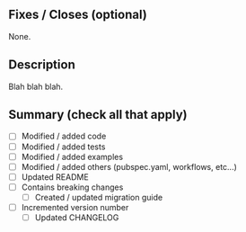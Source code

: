 ## Fixes / Closes (optional)
<!-- List any issues or pull requests that this PR fixes or closes. Use the format: "Fixes #123" or "Closes #456". -->

None.

## Description
<!-- Provide a clear and concise description of what this PR does. Explain the problem it solves and the approach you've taken. -->

Blah blah blah.

## Summary (check all that apply)
<!-- Mark the boxes that apply to this PR. Add details if necessary. -->
- [ ] Modified / added code
- [ ] Modified / added tests
- [ ] Modified / added examples
- [ ] Modified / added others (pubspec.yaml, workflows, etc...)
- [ ] Updated README
- [ ] Contains breaking changes
  - [ ] Created / updated migration guide
- [ ] Incremented version number
  - [ ] Updated CHANGELOG
